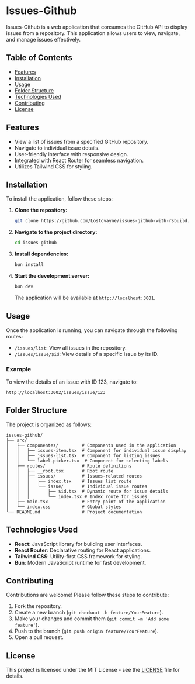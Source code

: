 # Issues-Github

Issues-Github is a web application that consumes the GitHub API to display issues from a repository. This application allows users to view, navigate, and manage issues effectively.

## Table of Contents
- [Features](#features)
- [Installation](#installation)
- [Usage](#usage)
- [Folder Structure](#folder-structure)
- [Technologies Used](#technologies-used)
- [Contributing](#contributing)
- [License](#license)

## Features
- View a list of issues from a specified GitHub repository.
- Navigate to individual issue details.
- User-friendly interface with responsive design.
- Integrated with React Router for seamless navigation.
- Utilizes Tailwind CSS for styling.

## Installation

To install the application, follow these steps:

1. **Clone the repository:**
   ```bash
   git clone https://github.com/Lostovayne/issues-github-with-rsbuild.git
   ```

2. **Navigate to the project directory:**
   ```bash
   cd issues-github
   ```

3. **Install dependencies:**
   ```bash
   bun install
   ```

4. **Start the development server:**
   ```bash
   bun dev
   ```
   The application will be available at `http://localhost:3001`.

## Usage

Once the application is running, you can navigate through the following routes:

- `/issues/list`: View all issues in the repository.
- `/issues/issue/$id`: View details of a specific issue by its ID.

### Example
To view the details of an issue with ID 123, navigate to:
```
http://localhost:3002/issues/issue/123
```

## Folder Structure

The project is organized as follows:

```
issues-github/
├── src/
│   ├── componentes/         # Components used in the application
│   │   ├── issues-item.tsx  # Component for individual issue display
│   │   ├── issues-list.tsx  # Component for listing issues
│   │   └── label-picker.tsx  # Component for selecting labels
│   ├── routes/              # Route definitions
│   │   ├── __root.tsx       # Root route
│   │   ├── issues/          # Issues-related routes
│   │   │   ├── index.tsx    # Issues list route
│   │   │   └── issue/       # Individual issue routes
│   │   │       ├── $id.tsx  # Dynamic route for issue details
│   │   │       └── index.tsx # Index route for issues
│   ├── main.tsx             # Entry point of the application
│   └── index.css            # Global styles
└── README.md                # Project documentation
```

## Technologies Used
- **React**: JavaScript library for building user interfaces.
- **React Router**: Declarative routing for React applications.
- **Tailwind CSS**: Utility-first CSS framework for styling.
- **Bun**: Modern JavaScript runtime for fast development.

## Contributing
Contributions are welcome! Please follow these steps to contribute:
1. Fork the repository.
2. Create a new branch (`git checkout -b feature/YourFeature`).
3. Make your changes and commit them (`git commit -m 'Add some feature'`).
4. Push to the branch (`git push origin feature/YourFeature`).
5. Open a pull request.

## License
This project is licensed under the MIT License - see the [LICENSE](LICENSE) file for details.